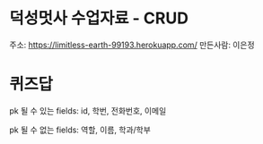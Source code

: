 # 덕성멋사 수업자료 - CRUD
주소: https://limitless-earth-99193.herokuapp.com/
만든사람: 이은정

# 퀴즈답
pk 될 수 있는 fields: id, 학번, 전화번호, 이메일

pk 될 수 없는 fields: 역할, 이름, 학과/학부